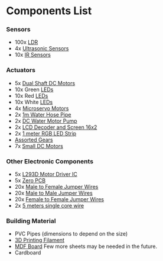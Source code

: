 # Components List

### Sensors

- 100x [LDR](https://robu.in/product/5mm-ldr-pack-of-10/?gclid=CjwKCAjw__ihBhADEiwAXEazJixNq5xv3DbSDX1iDNG7A5b2q2p2JCa0yU0tIpDyg-SaKPruGuAX8RoCFiIQAvD_BwE)
- 4x [Ultrasonic Sensors](https://robu.in/product/hc-sr04-ultrasonic-range-finder/)
- 10x [IR Sensors](https://www.electronicscomp.com/ir-sensor-module-india?gclid=CjwKCAjw__ihBhADEiwAXEazJuD28ESn5QRLVWJhKdeoq9BVftGAQMrjv8q3-aK3qNQ5VmXGDpWGdRoCnCoQAvD_BwE)

### Actuators

- 5x [Dual Shaft DC Motors](https://www.googleadservices.com/pagead/aclk?sa=L&ai=DChcSEwjI0YSyq7P-AhXDNSsKHV2LA04YABAWGgJzZg&ohost=www.google.com&cid=CAESbOD2LJNo-GY1axpzi_JcR0zX24UsdOAxcPr49UOGeL2XjRWCq2-y3MnImlAzkUg0vRwZu2A51twnn2_PIJzeStPdyiUnebbsKT85DF978MmfiwMBtSlGCTHaAdqIMJRFrXAkVc61m98MTu2VUw&sig=AOD64_0-cakyo7dbFE1tX_-VV6NAoUlNyQ&ctype=5&q=&ved=2ahUKEwiaiPyxq7P-AhVdcmwGHUU4DVkQ9aACKAB6BAgGEDY&adurl=)
- 10x Green [LEDs]()
- 10x Red [LEDs]()
- 10x White [LEDs]()
- 4x [Microservo Motors](https://www.electronicscomp.com/tower-pro-mg90s-metal-gear-servo-motor-360-degree-rotation?gclid=CjwKCAjw__ihBhADEiwAXEazJmt8hBNfIBQElY5ULylqsv1cuQCPCJHX5cBKro_tvk2WDuzswCygARoCgR4QAvD_BwE)
- 2x [1m Water Hose Pipe](https://robu.in/product/1m-long-water-pipe/?gclid=CjwKCAjw__ihBhADEiwAXEazJlHFdvrNcpKqEWU8A3XatWRXluHTWKYrWqgICcaWsJfqM4Tf1olG8RoCOt8QAvD_BwE)
- 2x [DC Water Motor Pump](https://www.googleadservices.com/pagead/aclk?sa=L&ai=DChcSEwik1ezdgbT-AhVZeYsKHRTnC9kYABANGgJ0bQ&ohost=www.google.com&cid=CAESbOD2Ygb97gIwbv9ZbthdYbAm9REoVsyqFzkdEYlcuqUUn9XIimqjfpk8zAryM4ksChbWayPHi89kAhFx_JhYCpIaI94xKqZAMx_q-hotSxoaHW-t534Qe8D3LEIUq1W9Cfi_E7BKzZ-O82cN6w&sig=AOD64_3X5MqTOwlT5bKHUDKpKQBneijAsQ&ctype=5&q=&ved=2ahUKEwjDxeXdgbT-AhWJHnAKHUynCA4Q9aACKAB6BAgGEFQ&adurl=)
- 2x [LCD Decoder and Screen 16x2](https://www.electronicscomp.com/1602-blue-lcd-display-with-i2c-interface?gclid=CjwKCAjw__ihBhADEiwAXEazJqEUBrQ6dHHWvj-YfbuoqIn6LZJFFyW6HH8MeTr0sy5vKlvkbhKtsxoC5EQQAvD_BwE)
- 2x [1 meter RGB LED Strip](https://robu.in/product/12v-rgb-5050-smd-led-strip-1meter/?gclid=CjwKCAjw__ihBhADEiwAXEazJt-mWjoVlu464POKPI1SZUVMVgeR75WSuSW1yxBYQXaIm15XTy-XXRoC70QQAvD_BwE)
- [Assorted Gears](https://www.electronicscomp.com/gears-assorted-kit-for-diy-robotics-and-household-repair-75-pieces-pack?gclid=CjwKCAjw__ihBhADEiwAXEazJgYuUDN2qj3JSfNe1IOwR4YM1cD-B0L5O4mdFkIGlHdIJwjv3a82IBoCfdAQAvD_BwE)
- 7x [Small DC Motors](https://robu.in/product/dc3-6v-130-diy-toy-motor-2-pcs/?gclid=CjwKCAjw__ihBhADEiwAXEazJi83j8PxaDw2rDiDsolglozFABW4BKAOFYGPQ0ALiXrLcQOTu8B2xhoCX7UQAvD_BwE)

### Other Electronic Components

- 5x [L293D Motor Driver IC](https://robu.in/product/l293d-powerdip-16-stepper-motor-controller-driver/?gclid=CjwKCAjw__ihBhADEiwAXEazJst9ExRVPp4p0RZQFMiy2-XOBA7HjM8qNhrJTnETW_tQk4U8YQzyaBoC2bwQAvD_BwE)
- 5x [Zero PCB](https://www.electronicscomp.com/5x7-cm-double-sided-universal-pcb-india?gclid=CjwKCAjw__ihBhADEiwAXEazJtfy5PwjCVu4MOR4Q-RGstHMbJywSop-spuyKThlednjVMBzVsgTpxoCSyIQAvD_BwE)
- 20x [Male to Female Jumper Wires]()
- 20x [Male to Male Jumper Wires]()
- 20x [Female to Female Jumper Wires]()
- 2x [5 meters single core wire](https://www.electronicscomp.com/single-strand-hookup-wire-22awg-red-5metre?gclid=CjwKCAjw__ihBhADEiwAXEazJpYfELl53TarqjwvYPAsWdXGhEJbXRFhz9duGUYTibZerja039ZRcBoCf2wQAvD_BwE)

### Building Material

- PVC Pipes (dimensions to depend on the size)
- [3D Printing Filament](https://robu.in/product/orange-pla-1-75mm-3d-printing-filament-1kg-orange/?gclid=CjwKCAjw__ihBhADEiwAXEazJoGql3d6Lfwn0Y1U6L55bCVF8aOwuxbZ7NjiLi_VPTbUUlnP-PBefBoCJpYQAvD_BwE)
- [MDF Board](https://www.amazon.in/Vnockd-Boards-Craft-Sheets-Cutouts/dp/B0C1VSNV64/ref=sr_1_7?keywords=mdf+board&qid=1681841434&sr=8-7) Few more sheets may be needed in the future.
- Cardboard

